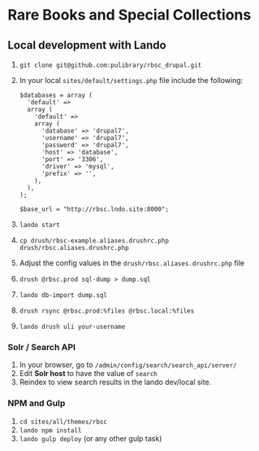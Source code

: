 # Rare Books and Special Collections

## Local development with Lando

1. `git clone git@github.com:pulibrary/rbsc_drupal.git`
1. In your local `sites/default/settings.php` file include the following:

    ```
    $databases = array (
      'default' =>
      array (
        'default' =>
        array (
          'database' => 'drupal7',
          'username' => 'drupal7',
          'password' => 'drupal7',
          'host' => 'database',
          'port' => '3306',
          'driver' => 'mysql',
          'prefix' => '',
        ),
      ),
    );

    $base_url = "http://rbsc.lndo.site:8000";
    ```
1. `lando start`
1. `cp drush/rbsc-example.aliases.drushrc.php drush/rbsc.aliases.drushrc.php`
1. Adjust the config values in the  `drush/rbsc.aliases.drushrc.php` file
1. `drush @rbsc.prod sql-dump > dump.sql`
1. `lando db-import dump.sql`
1. `drush rsync @rbsc.prod:%files @rbsc.local:%files`
1. `lando drush uli your-username`

### Solr / Search API

1. In your browser, go to `/admin/config/search/search_api/server/`
1. Edit **Solr host** to have the value of `search`
1. Reindex to view search results in the lando dev/local site.

### NPM and Gulp

1. `cd sites/all/themes/rbsc`
1. `lando npm install`
1. `lando gulp deploy` (or any other gulp task)
